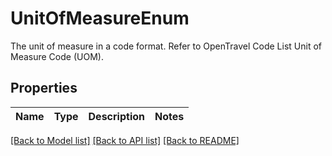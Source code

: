 # UnitOfMeasureEnum

The unit of measure in a code format. Refer to OpenTravel Code List Unit of Measure Code (UOM).

## Properties
Name | Type | Description | Notes
------------ | ------------- | ------------- | -------------

[[Back to Model list]](../README.md#documentation-for-models) [[Back to API list]](../README.md#documentation-for-api-endpoints) [[Back to README]](../README.md)


